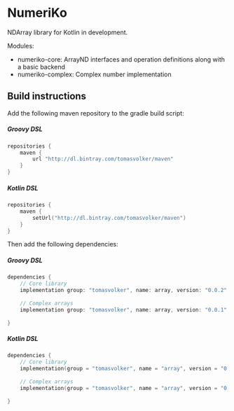 # NumeriKo

NDArray library for Kotlin in development.

Modules:

- numeriko-core: ArrayND interfaces and operation definitions along with a basic backend
- numeriko-complex: Complex number implementation

## Build instructions

Add the following maven repository to the gradle build script:

##### Groovy DSL
```groovy
repositories {
    maven {
        url "http://dl.bintray.com/tomasvolker/maven"
    }
}
```
##### Kotlin DSL
```kotlin
repositories {
    maven {
        setUrl("http://dl.bintray.com/tomasvolker/maven")
    }
}
```

Then add the following dependencies:

##### Groovy DSL
```groovy
dependencies {
    // Core library
    implementation group: "tomasvolker", name: array, version: "0.0.2"
    
    // Complex arrays
    implementation group: "tomasvolker", name: array, version: "0.0.1"
    
}

```
##### Kotlin DSL
```kotlin
dependencies {
    // Core library
    implementation(group = "tomasvolker", name = "array", version = "0.0.2")
    
    // Complex arrays
    implementation(group = "tomasvolker", name = "array", version = "0.0.1")
    
}
```

